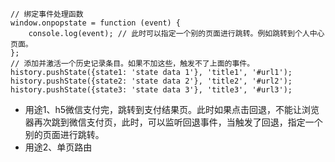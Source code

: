 ```
// 绑定事件处理函数
window.onpopstate = function (event) {
    console.log(event); // 此时可以指定一个别的页面进行跳转。例如跳转到个人中心页面。
};
// 添加并激活一个历史记录条目。如果不加这些，触发不了上面的事件。
history.pushState({state1: 'state data 1'}, 'title1', '#url1');
history.pushState({state2: 'state data 2'}, 'title2', '#url2');
history.pushState({state3: 'state data 3'}, 'title3', '#url3');
```
* 用途1、h5微信支付完，跳转到支付结果页。此时如果点击回退，不能让浏览器再次跳到微信支付页，此时，可以监听回退事件，当触发了回退，指定一个别的页面进行跳转。
* 用途2、单页路由
